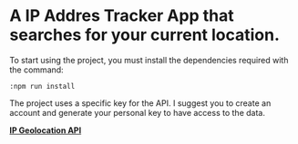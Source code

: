 # A IP Addres Tracker App that searches for your current location.

To start using the project, you must install the dependencies required with the command:

 ``:npm run install`` 

The project uses a specific key for the API. I suggest you to create an account and generate your personal key to have access to the data. 

   **[IP Geolocation API](https://geo.ipify.org/)**
